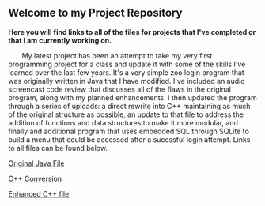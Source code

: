 ## Welcome to my Project Repository

**Here you will find links to all of the files for projects that I've completed or that I am currently working on.** 

&nbsp;&nbsp;&nbsp;&nbsp;&nbsp;&nbsp; My latest project has been an attempt to take my very first programming project for a class and update it with 
some of the skills I've learned over the last few years.  It's a very simple zoo login program that was originally 
written in Java that I have modified.  I've included an audio screencast code review that discusses all of the flaws
in the original program, along with my planned enhancements.  I then updated the program through a series of uploads: 
a direct rewrite into C++ maintaining as much of the original structure as possible, an update to that file to address
the addition of functions and data structures to make it more modular, and finally and additional program that uses 
embedded SQL through SQLite to build a menu that could be accessed after a sucessful login attempt. 
Links to all files can be found below. 

[Original Java File](https://github.com/drick717/drick717.github.io/blob/gh-pages/FinalProject_CS145.zip)

[C++ Conversion](https://github.com/drick717/drick717.github.io/blob/gh-pages/FinalProject.zip)

[Enhanced C++ file](https://github.com/drick717/drick717.github.io/blob/gh-pages/FinalProject2.zip)
